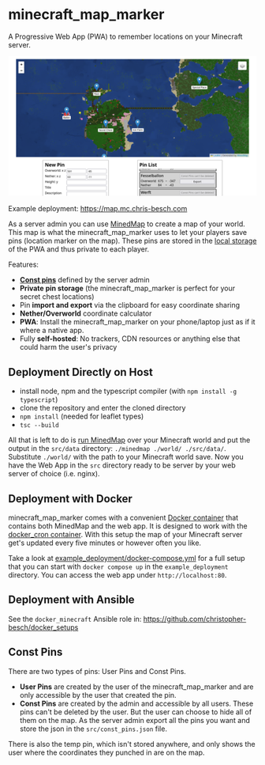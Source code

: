 # minecraft_map_marker
A Progressive Web App (PWA) to remember locations on your Minecraft server.

![minecraft_map_marker in action](./minecraft_map_marker_screenshot.png)

Example deployment: https://map.mc.chris-besch.com

As a server admin you can use [MinedMap](https://github.com/neocturne/MinedMap) to create a map of your world.
This map is what the minecraft_map_marker uses to let your players save pins (location marker on the map).
These pins are stored in the [local storage](https://developer.mozilla.org/en-US/docs/Web/API/Window/localStorage) of the PWA and thus private to each player.

Features:
- **[Const pins](#const-pins)** defined by the server admin
- **Private pin storage** (the minecraft_map_marker is perfect for your secret chest locations)
- Pin **import and export** via the clipboard for easy coordinate sharing
- **Nether/Overworld** coordinate calculator
- **PWA**: Install the minecraft_map_marker on your phone/laptop just as if it where a native app.
- Fully **self-hosted**: No trackers, CDN resources or anything else that could harm the user's privacy

## Deployment Directly on Host
- install node, npm and the typescript compiler (with `npm install -g typescript`)
- clone the repository and enter the cloned directory
- `npm install` (needed for leaflet types)
- `tsc --build`

All that is left to do is [run MinedMap](https://github.com/neocturne/MinedMap?tab=readme-ov-file#how-to-use) over your Minecraft world and put the output in the `src/data` directory: `./minedmap ./world/ ./src/data/`.
Substitute `./world/` with the path to your Minecraft world save.
Now you have the Web App in the `src` directory ready to be server by your web server of choice (i.e. nginx).

## Deployment with Docker
minecraft_map_marker comes with a convenient [Docker container](https://hub.docker.com/r/chrisbesch/minecraft_map_marker) that contains both MinedMap and the web app.
It is designed to work with the [docker_cron container](https://github.com/christopher-besch/docker_cron).
With this setup the map of your Minecraft server get's updated every five minutes or however often you like.

Take a look at [example_deployment/docker-compose.yml](./example_deployment/docker-compose.yml) for a full setup that you can start with `docker compose up` in the `example_deployment` directory.
You can access the web app under `http://localhost:80`.

## Deployment with Ansible
See the `docker_minecraft` Ansible role in: https://github.com/christopher-besch/docker_setups

## Const Pins
There are two types of pins: User Pins and Const Pins.
-   **User Pins** are created by the user of the minecraft_map_marker and are only accessible by the user that created the pin.
-   **Const Pins** are created by the admin and accessible by all users.
    These pins can't be deleted by the user.
    But the user can choose to hide all of them on the map.
    As the server admin export all the pins you want and store the json in the `src/const_pins.json` file.

There is also the temp pin, which isn't stored anywhere, and only shows the user where the coordinates they punched in are on the map.
